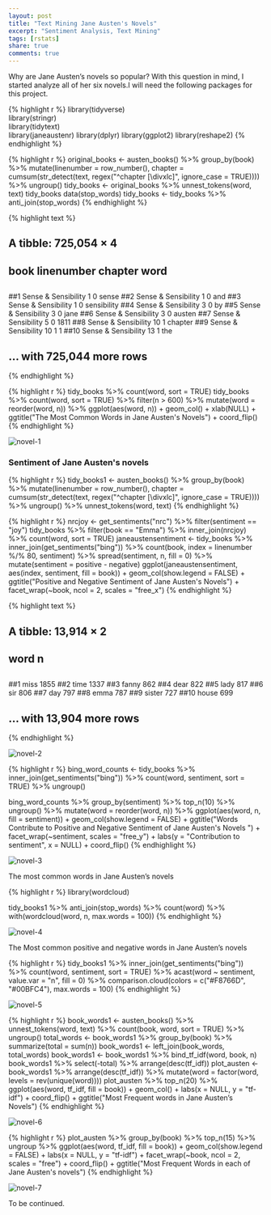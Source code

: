 ```yaml
---
layout: post
title: "Text Mining Jane Austen's Novels"
excerpt: "Sentiment Analysis, Text Mining"
tags: [rstats]
share: true
comments: true
---
```


Why are Jane Austen’s novels so popular? With this question in mind, I started analyze all of her six novels.I will need the following packages for this project.

{% highlight r %}
library(tidyverse)      
library(stringr)        
library(tidytext)       
library(janeaustenr)
library(dplyr)
library(ggplot2)
library(reshape2)
{% endhighlight %}


{% highlight r %}
original_books <- austen_books() %>%
  group_by(book) %>%
  mutate(linenumber = row_number(),
         chapter = cumsum(str_detect(text, regex("^chapter [\\divxlc]",
                                                 ignore_case = TRUE)))) %>%
  ungroup()
tidy_books <- original_books %>%
  unnest_tokens(word, text)
tidy_books
data(stop_words)
tidy_books <- tidy_books %>%
  anti_join(stop_words)
{% endhighlight %}

{% highlight text %}
## A tibble: 725,054 × 4
##                  book linenumber chapter        word
##                <fctr>      <int>   <int>       <chr>
##1  Sense & Sensibility          1       0       sense
##2  Sense & Sensibility          1       0         and
##3  Sense & Sensibility          1       0 sensibility
##4  Sense & Sensibility          3       0          by
##5  Sense & Sensibility          3       0        jane
##6  Sense & Sensibility          3       0      austen
##7  Sense & Sensibility          5       0        1811
##8  Sense & Sensibility         10       1     chapter
##9  Sense & Sensibility         10       1           1
##10 Sense & Sensibility         13       1         the
## ... with 725,044 more rows
{% endhighlight %}

{% highlight r %}
tidy_books %>%
  count(word, sort = TRUE)
tidy_books %>%
  count(word, sort = TRUE) %>%
  filter(n > 600) %>%
  mutate(word = reorder(word, n)) %>%
  ggplot(aes(word, n)) +
  geom_col() +
  xlab(NULL) + ggtitle("The Most Common Words in Jane Austen's Novels") +
  coord_flip()
{% endhighlight %}

![novel-1](/figs/2017-04-22-Jane-Austen-Novels/novel-1.png)

### Sentiment of Jane Austen's novels

{% highlight r %}
tidy_books1 <- austen_books() %>%
  group_by(book) %>%
  mutate(linenumber = row_number(),
         chapter = cumsum(str_detect(text, regex("^chapter [\\divxlc]", 
                                                 ignore_case = TRUE)))) %>%
  ungroup() %>%
  unnest_tokens(word, text)
{% endhighlight %}

{% highlight r %}
nrcjoy <- get_sentiments("nrc") %>% 
  filter(sentiment == "joy")
tidy_books %>%
  filter(book == "Emma") %>%
  inner_join(nrcjoy) %>%
  count(word, sort = TRUE)
janeaustensentiment <- tidy_books %>%
  inner_join(get_sentiments("bing")) %>%
  count(book, index = linenumber %/% 80, sentiment) %>%
  spread(sentiment, n, fill = 0) %>%
  mutate(sentiment = positive - negative)
ggplot(janeaustensentiment, aes(index, sentiment, fill = book)) +
  geom_col(show.legend = FALSE) + ggtitle("Positive and Negative Sentiment of Jane Austen's Novels") +
  facet_wrap(~book, ncol = 2, scales = "free_x")
{% endhighlight %}

{% highlight text %}
## A tibble: 13,914 × 2
##     word     n
##    <chr> <int>
##1    miss  1855
##2    time  1337
##3   fanny   862
##4    dear   822
##5    lady   817
##6     sir   806
##7     day   797
##8    emma   787
##9  sister   727
##10  house   699
## ... with 13,904 more rows
{% endhighlight %}

![novel-2](/figs/2017-04-22-Jane-Austen-Novels/novel-2.png)

{% highlight r %}
bing_word_counts <- tidy_books %>%
  inner_join(get_sentiments("bing")) %>%
  count(word, sentiment, sort = TRUE) %>%
  ungroup()

bing_word_counts %>%
  group_by(sentiment) %>%
  top_n(10) %>%
  ungroup() %>%
  mutate(word = reorder(word, n)) %>%
  ggplot(aes(word, n, fill = sentiment)) +
  geom_col(show.legend = FALSE) + ggtitle("Words Contribute to Positive and Negative Sentiment of Jane Austen's Novels ") +
  facet_wrap(~sentiment, scales = "free_y") +
  labs(y = "Contribution to sentiment",
       x = NULL) +
  coord_flip()
{% endhighlight %}

![novel-3](/figs/2017-04-22-Jane-Austen-Novels/novel-3.png)

The most common words in Jane Austen’s novels

{% highlight r %}
library(wordcloud)

tidy_books1 %>%
  anti_join(stop_words) %>%
  count(word) %>%
  with(wordcloud(word, n, max.words = 100))
{% endhighlight %}

![novel-4](/figs/2017-04-22-Jane-Austen-Novels/novel-4.png)

The Most common positive and negative words in Jane Austen’s novels

{% highlight r %}
tidy_books1 %>%
  inner_join(get_sentiments("bing")) %>%
  count(word, sentiment, sort = TRUE) %>%
  acast(word ~ sentiment, value.var = "n", fill = 0) %>%
  comparison.cloud(colors = c("#F8766D", "#00BFC4"),
                   max.words = 100)
{% endhighlight %}

![novel-5](/figs/2017-04-22-Jane-Austen-Novels/novel-5.png)


{% highlight r %}
book_words1 <- austen_books() %>%
  unnest_tokens(word, text) %>%
  count(book, word, sort = TRUE) %>%
  ungroup()
total_words <- book_words1 %>% 
  group_by(book) %>% 
  summarize(total = sum(n))
book_words1 <- left_join(book_words, total_words)
book_words1 <- book_words1 %>%
  bind_tf_idf(word, book, n)
book_words1 %>%
  select(-total) %>%
  arrange(desc(tf_idf))
plot_austen <- book_words1 %>%
  arrange(desc(tf_idf)) %>%
  mutate(word = factor(word, levels = rev(unique(word))))
plot_austen %>% 
  top_n(20) %>%
  ggplot(aes(word, tf_idf, fill = book)) +
  geom_col() +
  labs(x = NULL, y = "tf-idf") +
  coord_flip() + ggtitle("Most Frequent words in Jane Austen’s Novels")
{% endhighlight %}

![novel-6](/figs/2017-04-22-Jane-Austen-Novels/novel-6.png)

{% highlight r %}
plot_austen %>% 
  group_by(book) %>% 
  top_n(15) %>% 
  ungroup %>%
  ggplot(aes(word, tf_idf, fill = book)) +
  geom_col(show.legend = FALSE) +
  labs(x = NULL, y = "tf-idf") +
  facet_wrap(~book, ncol = 2, scales = "free") +
  coord_flip() + ggtitle("Most Frequent Words in each of Jane Austen's novels")
{% endhighlight %}

![novel-7](/figs/2017-04-22-Jane-Austen-Novels/novel-7.png)

To be continued.








